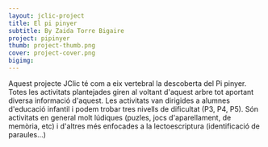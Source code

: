 ```yaml
---
layout: jclic-project
title: El pi pinyer
subtitle: By Zaida Torre Bigaire
project: pipinyer
thumb: project-thumb.png
cover: project-cover.png
bigimg:
---
```

Aquest projecte JClic té com a eix vertebral la descoberta del Pi pinyer. Totes les activitats plantejades giren al voltant d'aquest arbre tot aportant diversa informació d'aquest. Les activitats van dirigides a alumnes d'educació infantil i podem trobar tres nivells de dificultat (P3, P4, P5). Són activitats en general molt lúdiques (puzles, jocs d'aparellament, de memòria, etc) i d'altres més enfocades a la lectoescriptura (identificació de paraules...)
